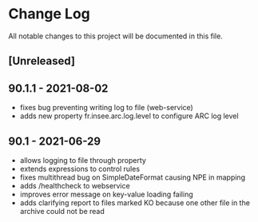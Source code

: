# Change Log

All notable changes to this project will be documented in this file.

## [Unreleased]


## 90.1.1 - 2021-08-02

- fixes bug preventing writing log to file (web-service)
- adds new property fr.insee.arc.log.level to configure ARC log level

## 90.1 - 2021-06-29

- allows logging to file through property
- extends expressions to control rules
- fixes multithread bug on SimpleDateFormat causing NPE in mapping
- adds /healthcheck to webservice
- improves error message on key-value loading failing
- adds clarifying report to files marked KO because one other file in the archive could not be read